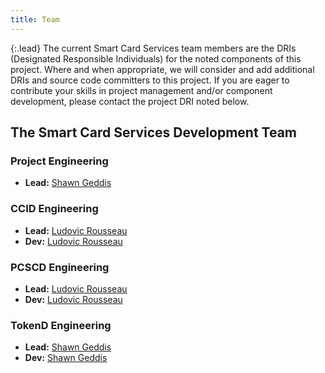 ```yaml
---
title: Team
---
```


{:.lead}
The current Smart Card Services team members are the DRIs (Designated Responsible Individuals) for the noted components of this project. Where and when appropriate, we will consider and add additional DRIs and source code committers to this project. If you are eager to contribute your skills in project management and/or component development, please contact the project DRI noted below.


## The Smart Card Services Development Team

### Project Engineering

* **Lead:** [Shawn Geddis](https://github.com/DewSecGitHub)

### CCID Engineering

* **Lead:** [Ludovic Rousseau](https://github.com/LudovicRousseau)
* **Dev:** [Ludovic Rousseau](https://github.com/LudovicRousseau)

### PCSCD Engineering

* **Lead:** [Ludovic Rousseau](https://github.com/LudovicRousseau)
* **Dev:** [Ludovic Rousseau](https://github.com/LudovicRousseau)

### TokenD Engineering

* **Lead:** [Shawn Geddis](https://github.com/DewSecGitHub)
* **Dev:** [Shawn Geddis](https://github.com/DewSecGitHub)
